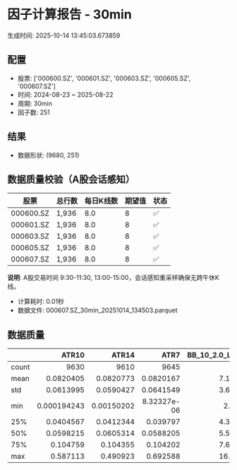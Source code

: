 # 因子计算报告 - 30min

生成时间: 2025-10-14 13:45:03.673859

## 配置

- 股票: ['000600.SZ', '000601.SZ', '000603.SZ', '000605.SZ', '000607.SZ']
- 时间: 2024-08-23 ~ 2025-08-22
- 周期: 30min
- 因子数: 251

## 结果

- 数据形状: (9680, 251)

## 数据质量校验（A股会话感知）

| 股票 | 总行数 | 每日K线数 | 期望值 | 状态 |
|------|--------|----------|--------|------|
| 000600.SZ | 1,936 | 8.0 | 8 | ✅ |
| 000601.SZ | 1,936 | 8.0 | 8 | ✅ |
| 000603.SZ | 1,936 | 8.0 | 8 | ✅ |
| 000605.SZ | 1,936 | 8.0 | 8 | ✅ |
| 000607.SZ | 1,936 | 8.0 | 8 | ✅ |

**说明**: A股交易时间 9:30-11:30, 13:00-15:00，会话感知重采样确保无跨午休K线。
- 计算耗时: 0.01秒
- 数据文件: 000607.SZ_30min_20251014_134503.parquet

## 数据质量

|       |          ATR10 |         ATR14 |           ATR7 |   BB_10_2.0_Lower |   BB_10_2.0_Middle |   BB_10_2.0_Upper |   BB_10_2.0_Width |   BB_15_2.0_Lower |   BB_15_2.0_Middle |   BB_15_2.0_Upper |   BB_15_2.0_Width |   BB_20_2.0_Lower |   BB_20_2.0_Middle |   BB_20_2.0_Upper |   BB_20_2.0_Width |    BOLB_20 |      CCI10 |      CCI14 |      CCI20 |      EMA12 |      EMA15 |      EMA20 |       EMA3 |       EMA5 |       EMA8 |    FIXLB10 |     FIXLB3 |     FIXLB5 |     FIXLB8 |     FMAX10 |     FMAX15 |     FMAX20 |      FMAX5 |    FMEAN10 |    FMEAN15 |    FMEAN20 |     FMEAN5 |     FMIN10 |     FMIN15 |     FMIN20 |      FMIN5 |     FSTD10 |     FSTD15 |     FSTD20 |      FSTD5 |    LEXLB10 |     LEXLB3 |     LEXLB5 |     LEXLB8 |       MA10 |       MA15 |       MA20 |        MA3 |        MA5 |        MA8 |          MACD |   MACD_12_26_9 |   MACD_6_13_4 |   MACD_8_17_5 |      MACD_HIST |   MACD_SIGNAL |   MEANLB10 |    MEANLB3 |    MEANLB5 |    MEANLB8 |       MSTD10 |       MSTD15 |        MSTD5 |      Momentum1 |     Momentum10 |     Momentum12 |     Momentum15 |     Momentum20 |      Momentum3 |      Momentum5 |      Momentum8 |              OBV |   OBV_SMA10 |   OBV_SMA15 |   OBV_SMA20 |   OBV_SMA5 |   Position10 |   Position12 |   Position15 |   Position20 |   Position25 |   Position30 |   Position5 |   Position8 |       RAND |     RANDNX |      RANDX |      RPROB |    RPROBCX |    RPROBNX |     RPROBX |        RSI |      RSI10 |      RSI14 |       RSI7 |       STCX |          STOCH |    STOCH_10_14 |    STOCH_14_20 |     STOCH_7_10 |        STX |   TA_ADXR_14 |   TA_ADX_14 |   TA_APO_fastperiod12_matype0_slowperiod26 |   TA_AROONOSC_14 |   TA_AROON_14_down |   TA_AROON_14_up |   TA_CCI_14 |   TA_CDL2CROWS |   TA_CDL3BLACKCROWS |   TA_CDL3INSIDE |   TA_CDL3LINESTRIKE |   TA_CDL3OUTSIDE |   TA_CDL3STARSINSOUTH |   TA_CDL3WHITESOLDIERS |   TA_CDLABANDONEDBABY |   TA_CDLADVANCEBLOCK |   TA_CDLBELTHOLD |   TA_CDLBREAKAWAY |   TA_CDLCLOSINGMARUBOZU |   TA_CDLCONCEALBABYSWALL |   TA_CDLCOUNTERATTACK |   TA_CDLDARKCLOUDCOVER |   TA_CDLDOJI |   TA_CDLDOJISTAR |   TA_CDLDRAGONFLYDOJI |   TA_CDLENGULFING |   TA_CDLEVENINGDOJISTAR |   TA_CDLEVENINGSTAR |   TA_CDLGAPSIDESIDEWHITE |   TA_CDLGRAVESTONEDOJI |   TA_CDLHAMMER |   TA_CDLHANGINGMAN |   TA_CDLHARAMI |   TA_CDLHARAMICROSS |   TA_CDLHIGHWAVE |   TA_CDLHIKKAKE |   TA_CDLHOMINGPIGEON |   TA_CDLIDENTICAL3CROWS |   TA_CDLINNECK |   TA_CDLINVERTEDHAMMER |   TA_CDLKICKING |   TA_CDLKICKINGBYLENGTH |   TA_CDLLADDERBOTTOM |   TA_CDLLONGLEGGEDDOJI |   TA_CDLLONGLINE |   TA_CDLMARUBOZU |   TA_CDLMATCHINGLOW |   TA_CDLMATHOLD |   TA_CDLMORNINGDOJISTAR |   TA_CDLMORNINGSTAR |   TA_CDLONNECK |   TA_CDLPIERCING |   TA_CDLRICKSHAWMAN |   TA_CDLRISEFALL3METHODS |   TA_CDLSEPARATINGLINES |   TA_CDLSHOOTINGSTAR |   TA_CDLSHORTLINE |   TA_CDLSPINNINGTOP |   TA_CDLSTALLEDPATTERN |   TA_CDLSTICKSANDWICH |   TA_CDLTAKURI |   TA_CDLTASUKIGAP |   TA_CDLTHRUSTING |   TA_CDLTRISTAR |   TA_CDLUNIQUE3RIVER |   TA_CDLUPSIDEGAP2CROWS |   TA_CDLXSIDEGAP3METHODS |   TA_DEMA_10 |   TA_DEMA_20 |   TA_DEMA_5 |   TA_DX_14 |   TA_EMA_10 |   TA_EMA_20 |   TA_EMA_30 |   TA_EMA_5 |   TA_EMA_60 |   TA_KAMA_10 |   TA_KAMA_20 |   TA_MFI_14 |   TA_MIDPRICE_10 |   TA_MIDPRICE_20 |   TA_MIDPRICE_5 |   TA_MOM_10 |   TA_ROCP_10 |   TA_ROCR100_10 |   TA_ROCR_10 |    TA_ROC_10 |   TA_RSI_14 |     TA_SAR |   TA_SMA_10 |   TA_SMA_20 |   TA_SMA_30 |   TA_SMA_5 |   TA_SMA_60 |   TA_STOCHF_D |   TA_STOCHF_K |   TA_STOCHRSI_fastd_period3_fastk_period5_timeperiod14_D |   TA_STOCHRSI_fastd_period3_fastk_period5_timeperiod14_K |   TA_STOCH_D |   TA_STOCH_K |   TA_T3_10 |   TA_T3_20 |    TA_T3_5 |   TA_TEMA_10 |   TA_TEMA_20 |   TA_TEMA_5 |   TA_TRIMA_10 |   TA_TRIMA_20 |   TA_TRIMA_5 |   TA_TRIX_14 |   TA_ULTOSC_timeperiod17_timeperiod214_timeperiod328 |   TA_WILLR_14 |   TA_WMA_10 |   TA_WMA_20 |   TA_WMA_5 |    TRENDLB10 |     TRENDLB3 |      TRENDLB5 |    TRENDLB8 |      Trend10 |      Trend12 |      Trend15 |      Trend20 |      Trend25 |        Trend5 |      Trend8 |     VWAP10 |     VWAP15 |     VWAP20 |     VWAP25 |     VWAP30 |   Volume_Momentum10 |   Volume_Momentum15 |   Volume_Momentum20 |   Volume_Momentum25 |   Volume_Momentum30 |   Volume_Ratio10 |   Volume_Ratio15 |   Volume_Ratio20 |   Volume_Ratio25 |   Volume_Ratio30 |   WILLR14 |   WILLR18 |   WILLR21 |    WILLR9 |
|:------|---------------:|--------------:|---------------:|------------------:|-------------------:|------------------:|------------------:|------------------:|-------------------:|------------------:|------------------:|------------------:|-------------------:|------------------:|------------------:|-----------:|-----------:|-----------:|-----------:|-----------:|-----------:|-----------:|-----------:|-----------:|-----------:|-----------:|-----------:|-----------:|-----------:|-----------:|-----------:|-----------:|-----------:|-----------:|-----------:|-----------:|-----------:|-----------:|-----------:|-----------:|-----------:|-----------:|-----------:|-----------:|-----------:|-----------:|-----------:|-----------:|-----------:|-----------:|-----------:|-----------:|-----------:|-----------:|-----------:|--------------:|---------------:|--------------:|--------------:|---------------:|--------------:|-----------:|-----------:|-----------:|-----------:|-------------:|-------------:|-------------:|---------------:|---------------:|---------------:|---------------:|---------------:|---------------:|---------------:|---------------:|-----------------:|------------:|------------:|------------:|-----------:|-------------:|-------------:|-------------:|-------------:|-------------:|-------------:|------------:|------------:|-----------:|-----------:|-----------:|-----------:|-----------:|-----------:|-----------:|-----------:|-----------:|-----------:|-----------:|-----------:|---------------:|---------------:|---------------:|---------------:|-----------:|-------------:|------------:|-------------------------------------------:|-----------------:|-------------------:|-----------------:|------------:|---------------:|--------------------:|----------------:|--------------------:|-----------------:|----------------------:|-----------------------:|----------------------:|---------------------:|-----------------:|------------------:|------------------------:|-------------------------:|----------------------:|-----------------------:|-------------:|-----------------:|----------------------:|------------------:|------------------------:|--------------------:|-------------------------:|-----------------------:|---------------:|-------------------:|---------------:|--------------------:|-----------------:|----------------:|---------------------:|------------------------:|---------------:|-----------------------:|----------------:|------------------------:|---------------------:|-----------------------:|-----------------:|-----------------:|--------------------:|----------------:|------------------------:|--------------------:|---------------:|-----------------:|--------------------:|-------------------------:|------------------------:|---------------------:|------------------:|--------------------:|-----------------------:|----------------------:|---------------:|------------------:|------------------:|----------------:|---------------------:|------------------------:|-------------------------:|-------------:|-------------:|------------:|-----------:|------------:|------------:|------------:|-----------:|------------:|-------------:|-------------:|------------:|-----------------:|-----------------:|----------------:|------------:|-------------:|----------------:|-------------:|-------------:|------------:|-----------:|------------:|------------:|------------:|-----------:|------------:|--------------:|--------------:|---------------------------------------------------------:|---------------------------------------------------------:|-------------:|-------------:|-----------:|-----------:|-----------:|-------------:|-------------:|------------:|--------------:|--------------:|-------------:|-------------:|-----------------------------------------------------:|--------------:|------------:|------------:|-----------:|-------------:|-------------:|--------------:|------------:|-------------:|-------------:|-------------:|-------------:|-------------:|--------------:|------------:|-----------:|-----------:|-----------:|-----------:|-----------:|--------------------:|--------------------:|--------------------:|--------------------:|--------------------:|-----------------:|-----------------:|-----------------:|-----------------:|-----------------:|----------:|----------:|----------:|----------:|
| count | 9630           | 9610          | 9645           |        9635       |         9635       |        9635       |        9635       |        9610       |         9610       |        9610       |        9610       |        9585       |         9585       |        9585       |        9585       | 9680       | 9590       | 9550       | 9490       | 9680       | 9680       | 9680       | 9680       | 9680       | 9680       | 9680       | 9680       | 9680       | 9680       | 9635       | 9610       | 9585       | 9660       | 9680       | 9680       | 9680       | 9680       | 9680       | 9680       | 9680       | 9680       | 9680       | 9680       | 9680       | 9680       | 9680       | 9680       | 9680       | 9680       | 9635       | 9610       | 9585       | 9670       | 9660       | 9645       | 9515          |  9515          | 9605          | 9580          | 9515           | 9515          | 9680       | 9680       | 9680       | 9680       | 9635         | 9610         | 9660         | 9630           | 9630           | 9630           | 9630           | 9630           | 9630           | 9630           | 9630           |   9680           |  9635       |  9610       |  9585       | 9660       |  9635        |  9625        |  9610        |  9585        |  9560        |  9535        | 9660        | 9645        | 9680       | 9680       | 9680       | 9680       | 9680       | 9680       | 9680       | 9610       | 9630       | 9610       | 9645       | 9680       | 9595           | 9505           | 9425           | 9560           | 9680       |   9545       |  9545       |                                 9625       |       9680       |         9680       |       9680       |  9550       |           9680 |                9680 |    9680         |        9680         |      9680        |          9665         |           9680         |          9680         |          9680        |      9680        |              9680 |            9680         |                     9680 |            9680       |            9680        |    9680      |       9680       |            9680       |         9680      |            9680         |         9680        |              9680        |             9680       |     9680       |         9680       |  9680          |         9680        |        9680      |     9680        |         9680         |            9680         |    9680        |            9680        |            9680 |                    9680 |         9680         |              9680      |       9680       |      9680        |          9680       |            9680 |             9680        |         9680        |    9680        |     9680         |           9680      |             9680         |             9680        |           9680       |        9680       |           9680      |           9680         |          9680         |      9680      |      9680         |       9680        |    9680         |         9680         |                    9680 |             9680         |   9680       |   9680       |  9680       | 9680       |  9680       |  9680       |  9680       | 9680       |  9680       |   9635       |   9585       |  9680       |       9680       |       9680       |      9680       |  9680       |   9680       |      9680       |   9680       | 9630         |  9610       | 9680       |  9635       |  9585       |  9535       | 9660       |  9385       |    9680       |    9680       |                                               9680       |                                               9680       |   9680       |   9680       | 9680       | 9680       | 9680       |   9680       |   9680       |  9680       |    9635       |    9585       |   9660       |   9680       |                                           9680       |     9615      |  9635       |  9585       | 9660       | 9635         | 9670         | 9660          | 9645        | 9635         | 9625         | 9610         | 9585         | 9560         | 9660          | 9645        | 9585       | 9585       | 9585       | 9585       | 9585       |      9630           |      9630           |      9630           |      9630           |      9630           |       9680       |       9680       |       9680       |       9680       |       9680       | 9615      | 9595      | 9580      | 9640      |
| mean  |    0.0820405   |    0.0820773  |    0.0820167   |           7.10325 |            7.11741 |           7.13158 |           7.11741 |           7.10066 |            7.11844 |           7.13622 |           7.11844 |           7.09859 |            7.1195  |           7.14041 |           7.1195  |    7.11557 |    4.48292 |    5.81727 |    7.16991 |    7.10675 |    7.10437 |    7.10044 |    7.11395 |    7.11234 |    7.10994 |    7.11557 |    7.11557 |    7.11557 |    7.11557 |    7.11741 |    7.11844 |    7.1195  |    7.11637 |    7.11557 |    7.11557 |    7.11557 |    7.11557 |    7.11557 |    7.11557 |    7.11557 |    7.11557 |    7.11557 |    7.11557 |    7.11557 |    7.11557 |    7.11557 |    7.11557 |    7.11557 |    7.11557 |    7.11741 |    7.11844 |    7.1195  |    7.11596 |    7.11637 |    7.117   |    0.0112223  |     0.0112223  |    0.00561627 |    0.00721549 |    0.000121524 |    0.0111007  |    7.11557 |    7.11557 |    7.11557 |    7.11557 |    0.0746466 |    0.0920232 |    0.0507716 |    0.00302021  |    0.00302021  |    0.00302021  |    0.00302021  |    0.00302021  |    0.00302021  |    0.00302021  |    0.00302021  |      1.30294e+06 |     7.11741 |     7.11844 |     7.1195  |    7.11637 |     0.484345 |     0.484744 |     0.485486 |     0.485677 |     0.486793 |     0.486639 |    0.47799  |    0.483394 |    7.11557 |    7.11557 |    7.11557 |    7.11557 |    7.11557 |    7.11557 |    7.11557 |   51.3185  |   51.2473  |   51.3185  |   51.1337  |    7.11557 |   48.5416      |   48.4935      |   48.4463      |   48.2978      |    7.11557 |     29.4765  |    29.4765  |                                    7.11783 |          7.11557 |            7.11557 |          7.11557 |     5.81727 |              0 |                   0 |      -0.0413223 |          -0.0103306 |        -0.506198 |            50.5799    |              0.0413223 |            -0.0103306 |            -0.392562 |        -0.320248 |                 0 |               0.0103306 |                        0 |               0       |              -0.123967 |      20.6818 |          0.18595 |               2.27273 |           -3.1281 |              -0.0826446 |           -0.206612 |                 0.144628 |                2.32438 |        2.39669 |           -1.63223 |    -0.00413223 |            0.088843 |          10.4545 |        0.909091 |            0.0826446 |              -0.0826446 |      -0.123967 |               0.754132 |               0 |                       0 |            0.0516529 |                17.6756 |         -2.10744 |        -0.495868 |             2.24174 |               0 |                0.103306 |            0.196281 |      -0.144628 |        0.0413223 |             11.7562 |               -0.0103306 |               -0.692149 |             -0.35124 |           2.61364 |             10.3099 |             -0.0516529 |             0.0413223 |         2.2624 |         0.0103306 |         -0.072314 |       0.0103306 |            0.0206612 |                       0 |                0.0309917 |      7.10834 |      7.10044 |     7.11234 |    7.11557 |     7.10834 |     7.10044 |     7.09265 |    7.11234 |     7.06957 |      7.11741 |      7.1195  |     7.11557 |          7.11557 |          7.11557 |         7.11557 |     7.11557 |      7.11557 |         7.11557 |      7.11557 |    0.302021  |    51.3185  |    7.11557 |     7.11741 |     7.1195  |     7.12185 |    7.11637 |     7.12954 |       7.11557 |       7.11557 |                                                  7.11557 |                                                  7.11557 |      7.11557 |      7.11557 |    7.11557 |    7.11557 |    7.11557 |      7.10834 |      7.10044 |     7.11234 |       7.11741 |       7.1195  |      7.11637 |      7.11557 |                                              7.11557 |      -50.9233 |     7.11741 |     7.1195  |    7.11637 |    0.0325819 |   -0.0148392 |   -0.00302538 |    0.019281 |    0.0325819 |    0.0459527 |    0.0618074 |    0.0775403 |    0.096713  |   -0.00302538 |    0.019281 |    7.07337 |    7.07337 |    7.07337 |    7.07337 |    7.07337 |         0.00302021  |         0.00302021  |         0.00302021  |         0.00302021  |         0.00302021  |          7.11557 |          7.11557 |          7.11557 |          7.11557 |          7.11557 |  -50.9233 |  -50.9582 |  -50.9395 |  -51.0307 |
| std   |    0.0613995   |    0.0590427  |    0.0641549   |           3.66792 |            3.6752  |           3.68254 |           3.6752  |           3.66495 |            3.67396 |           3.68306 |           3.67396 |           3.66217 |            3.67266 |           3.68327 |           3.67266 |    3.67767 |   89.5593  |   91.2818  |   93.0207  |    3.67148 |    3.66984 |    3.66711 |    3.67639 |    3.67529 |    3.67366 |    3.67767 |    3.67767 |    3.67767 |    3.67767 |    3.6752  |    3.67396 |    3.67266 |    3.67645 |    3.67767 |    3.67767 |    3.67767 |    3.67767 |    3.67767 |    3.67767 |    3.67767 |    3.67767 |    3.67767 |    3.67767 |    3.67767 |    3.67767 |    3.67767 |    3.67767 |    3.67767 |    3.67767 |    3.6752  |    3.67396 |    3.67266 |    3.67699 |    3.67645 |    3.67569 |    0.103083   |     0.103083   |    0.0713631  |    0.0809478  |    0.0296527   |    0.0976106  |    3.67767 |    3.67767 |    3.67767 |    3.67767 |    0.0882379 |    0.105308  |    0.0709263 |    0.0342305   |    0.0342305   |    0.0342305   |    0.0342305   |    0.0342305   |    0.0342305   |    0.0342305   |    0.0342305   |      1.46562e+06 |     3.6752  |     3.67396 |     3.67266 |    3.67645 |     0.295886 |     0.29505  |     0.295315 |     0.295112 |     0.295665 |     0.295191 |    0.298297 |    0.296132 |    3.67767 |    3.67767 |    3.67767 |    3.67767 |    3.67767 |    3.67767 |    3.67767 |   13.9659  |   16.1138  |   13.9659  |   18.7311  |    3.67767 |   27.7036      |   19.852       |   19.3321      |   19.8533      |    3.67767 |     12.8382  |    12.8382  |                                    3.67471 |          3.67767 |            3.67767 |          3.67767 |    91.2818  |              0 |                   0 |       7.46922   |           3.66484   |        12.9672   |            26.7772    |              2.03247   |             1.01639   |             6.25349  |        39.9258   |                 0 |              35.8649    |                        0 |               3.52108 |               3.51889  |      40.5045 |         11.1331  |              14.904   |           32.8356 |               2.87376   |            4.54099  |                 7.87204  |               15.0685  |       15.2954  |           12.6718  |    30.5232     |           19.8025   |          36.5667 |       34.3072   |            2.87376   |               2.87376   |       3.51889  |               8.65172  |               0 |                       0 |            2.27226   |                38.1482 |         42.0532  |        23.3066   |            14.8044  |               0 |                3.21263  |            4.42624  |       3.80045  |        2.03247   |             32.2105 |                1.01639   |                9.56413  |              5.91644 |          46.9153  |             41.8982 |              2.27226   |             2.03247   |        14.8709 |         1.76051   |          2.68829  |       2.68925   |            1.43732   |                       0 |                4.1908    |      3.67257 |      3.66711 |     3.67529 |    3.67767 |     3.67257 |     3.66711 |     3.66174 |    3.67529 |     3.64626 |      3.6752  |      3.67266 |     3.67767 |          3.67767 |          3.67767 |         3.67767 |     3.67767 |      3.67767 |         3.67767 |      3.67767 |    3.42305   |    13.9659  |    3.67767 |     3.6752  |     3.67266 |     3.67007 |    3.67645 |     3.66279 |       3.67767 |       3.67767 |                                                  3.67767 |                                                  3.67767 |      3.67767 |      3.67767 |    3.67767 |    3.67767 |    3.67767 |      3.67257 |      3.66711 |     3.67529 |       3.6752  |       3.67266 |      3.67645 |      3.67767 |                                              3.67767 |       29.5381 |     3.6752  |     3.67266 |    3.67645 |    1.19955   |    0.844782  |    1.02151    |    1.1568   |    1.19955   |    1.22907   |    1.26863   |    1.30079   |    1.3309    |    1.02151    |    1.1568   |    3.68943 |    3.68943 |    3.68943 |    3.68943 |    3.68943 |         0.0342305   |         0.0342305   |         0.0342305   |         0.0342305   |         0.0342305   |          3.67767 |          3.67767 |          3.67767 |          3.67767 |          3.67767 |   29.5381 |   29.533  |   29.5296 |   29.6342 |
| min   |    0.000194243 |    0.00150202 |    8.32327e-06 |           2.8848  |            2.888   |           2.8912  |           2.888   |           2.89819 |            2.90333 |           2.90848 |           2.90333 |           2.90674 |            2.9125  |           2.91826 |           2.9125  |    2.87    | -474.178   | -476.247   | -589.249   |    2.8928  |    2.89739 |    2.90254 |    2.87283 |    2.87724 |    2.8846  |    2.87    |    2.87    |    2.87    |    2.87    |    2.888   |    2.90333 |    2.9125  |    2.874   |    2.87    |    2.87    |    2.87    |    2.87    |    2.87    |    2.87    |    2.87    |    2.87    |    2.87    |    2.87    |    2.87    |    2.87    |    2.87    |    2.87    |    2.87    |    2.87    |    2.888   |    2.90333 |    2.9125  |    2.87333 |    2.874   |    2.8825  |   -0.70342    |    -0.70342    |   -0.511549   |   -0.548314   |   -0.305891    |   -0.657801   |    2.87    |    2.87    |    2.87    |    2.87    |    0         |    0         |    0         |   -0.190476    |   -0.190476    |   -0.190476    |   -0.190476    |   -0.190476    |   -0.190476    |   -0.190476    |   -0.190476    |     -1.86326e+06 |     2.888   |     2.90333 |     2.9125  |    2.874   |     0        |     0        |     0        |     0        |     0        |     0        |    0        |    0        |    2.87    |    2.87    |    2.87    |    2.87    |    2.87    |    2.87    |    2.87    |    6.82387 |    3.49103 |    6.82387 |    1.45737 |    2.87    |   -1.46845e-13 |    1.21807e-14 |    6.53699e-14 |    3.41061e-14 |    2.87    |      8.68737 |     8.68737 |                                    2.89417 |          2.87    |            2.87    |          2.87    |  -476.247   |              0 |                   0 |    -100         |        -100         |      -100        |             0.0143321 |              0         |          -100         |          -100        |      -100        |                 0 |            -100         |                        0 |            -100       |            -100        |       0      |       -100       |               0       |         -100      |            -100         |         -100        |              -100        |                0       |        0       |         -100       |  -100          |         -100        |        -100      |     -200        |            0         |            -100         |    -100        |               0        |               0 |                       0 |            0         |                 0      |       -100       |      -100        |             0       |               0 |                0        |            0        |    -100        |        0         |              0      |             -100         |             -100        |           -100       |        -100       |           -100      |           -100         |             0         |         0      |      -100         |       -100        |    -100         |            0         |                       0 |             -100         |      2.88901 |      2.90254 |     2.87724 |    2.87    |     2.88901 |     2.90254 |     2.90834 |    2.87724 |     2.91463 |      2.888   |      2.9125  |     2.87    |          2.87    |          2.87    |         2.87    |     2.87    |      2.87    |         2.87    |      2.87    |  -19.0476    |     6.82387 |    2.87    |     2.888   |     2.9125  |     2.92167 |    2.874   |     2.99233 |       2.87    |       2.87    |                                                  2.87    |                                                  2.87    |      2.87    |      2.87    |    2.87    |    2.87    |    2.87    |      2.88901 |      2.90254 |     2.87724 |       2.888   |       2.9125  |      2.874   |      2.87    |                                              2.87    |     -100      |     2.888   |     2.9125  |    2.874   |   -2.83106   |   -1.1547    |   -1.78885    |   -2.47487  |   -2.83106   |   -3.15426   |   -3.58103   |   -4.06533   |   -4.5658    |   -1.78885    |   -2.47487  |    0       |    0       |    0       |    0       |    0       |        -0.190476    |        -0.190476    |        -0.190476    |        -0.190476    |        -0.190476    |          2.87    |          2.87    |          2.87    |          2.87    |          2.87    | -100      | -100      | -100      | -100      |
| 25%   |    0.0404567   |    0.0412344  |    0.039797    |           4.31269 |            4.3225  |           4.33221 |           4.3225  |           4.30671 |            4.3195  |           4.33177 |           4.3195  |           4.30278 |            4.317   |           4.33206 |           4.317   |    4.32    |  -57.1726  |  -57.0044  |  -54.7418  |    4.32001 |    4.31609 |    4.31195 |    4.31955 |    4.31942 |    4.32289 |    4.32    |    4.32    |    4.32    |    4.32    |    4.3225  |    4.3195  |    4.317   |    4.32    |    4.32    |    4.32    |    4.32    |    4.32    |    4.32    |    4.32    |    4.32    |    4.32    |    4.32    |    4.32    |    4.32    |    4.32    |    4.32    |    4.32    |    4.32    |    4.32    |    4.3225  |    4.3195  |    4.317   |    4.32    |    4.32    |    4.32125 |   -0.0274565  |    -0.0274565  |   -0.0193983  |   -0.0216826  |   -0.00863992  |   -0.0255843  |    4.32    |    4.32    |    4.32    |    4.32    |    0.0255821 |    0.0324074 |    0.0158114 |   -0.0128641   |   -0.0128641   |   -0.0128641   |   -0.0128641   |   -0.0128641   |   -0.0128641   |   -0.0128641   |   -0.0128641   | 419471           |     4.3225  |     4.3195  |     4.317   |    4.32    |     0.222222 |     0.222222 |     0.222222 |     0.225806 |     0.222222 |     0.224819 |    0.217391 |    0.222222 |    4.32    |    4.32    |    4.32    |    4.32    |    4.32    |    4.32    |    4.32    |   41.7648  |   39.9162  |   41.7648  |   37.6968  |    4.32    |   23.7644      |   33.7453      |   34.4605      |   33.2333      |    4.32    |     19.6403  |    19.6403  |                                    4.32    |          4.32    |            4.32    |          4.32    |   -57.0044  |              0 |                   0 |       0         |           0         |         0        |            28.7563    |              0         |             0         |             0        |         0        |                 0 |               0         |                        0 |               0       |               0        |       0      |          0       |               0       |            0      |               0         |            0        |                 0        |                0       |        0       |            0       |     0          |            0        |           0      |        0        |            0         |               0         |       0        |               0        |               0 |                       0 |            0         |                 0      |          0       |         0        |             0       |               0 |                0        |            0        |       0        |        0         |              0      |                0         |                0        |              0       |           0       |              0      |              0         |             0         |         0      |         0         |          0        |       0         |            0         |                       0 |                0         |      4.32169 |      4.31195 |     4.31942 |    4.32    |     4.32169 |     4.31195 |     4.30768 |    4.31942 |     4.29724 |      4.3225  |      4.317   |     4.32    |          4.32    |          4.32    |         4.32    |     4.32    |      4.32    |         4.32    |      4.32    |   -1.28641   |    41.7648  |    4.32    |     4.3225  |     4.317   |     4.31133 |    4.32    |     4.31383 |       4.32    |       4.32    |                                                  4.32    |                                                  4.32    |      4.32    |      4.32    |    4.32    |    4.32    |    4.32    |      4.32169 |      4.31195 |     4.31942 |       4.3225  |       4.317   |      4.32    |      4.32    |                                              4.32    |      -77.2727 |     4.3225  |     4.317   |    4.32    |   -0.971786  |   -0.872871  |   -0.920357   |   -0.940999 |   -0.971786  |   -0.994987  |   -0.997015  |   -0.996913  |   -0.982205  |   -0.920357   |   -0.940999 |    4.31021 |    4.31021 |    4.31021 |    4.31021 |    4.31021 |        -0.0128641   |        -0.0128641   |        -0.0128641   |        -0.0128641   |        -0.0128641   |          4.32    |          4.32    |          4.32    |          4.32    |          4.32    |  -77.2727 |  -76.9231 |  -76.9231 |  -76.9231 |
| 50%   |    0.0598215   |    0.0605314  |    0.0588205   |           5.55925 |            5.569   |           5.58148 |           5.569   |           5.55695 |            5.571   |           5.58764 |           5.571   |           5.55583 |            5.575   |           5.59535 |           5.575   |    5.57    |    2.69261 |    3.89933 |    4.61561 |    5.56619 |    5.56245 |    5.5589  |    5.57039 |    5.56922 |    5.56604 |    5.57    |    5.57    |    5.57    |    5.57    |    5.569   |    5.571   |    5.575   |    5.572   |    5.57    |    5.57    |    5.57    |    5.57    |    5.57    |    5.57    |    5.57    |    5.57    |    5.57    |    5.57    |    5.57    |    5.57    |    5.57    |    5.57    |    5.57    |    5.57    |    5.569   |    5.571   |    5.575   |    5.57333 |    5.572   |    5.57125 |    0.00415645 |     0.00415645 |    0.00160734 |    0.00199751 |    0.000490388 |    0.00463596 |    5.57    |    5.57    |    5.57    |    5.57    |    0.0443346 |    0.0556434 |    0.0286356 |    0.000713776 |    0.000713776 |    0.000713776 |    0.000713776 |    0.000713776 |    0.000713776 |    0.000713776 |    0.000713776 | 835868           |     5.569   |     5.571   |     5.575   |    5.572   |     0.485714 |     0.488372 |     0.484848 |     0.482759 |     0.477744 |     0.480519 |    0.473684 |    0.48     |    5.57    |    5.57    |    5.57    |    5.57    |    5.57    |    5.57    |    5.57    |   50.9833  |   50.9839  |   50.9833  |   51.1063  |    5.57    |   48.4848      |   47.9935      |   47.7734      |   47.7261      |    5.57    |     26.798   |    26.798   |                                    5.5725  |          5.57    |            5.57    |          5.57    |     3.89933 |              0 |                   0 |       0         |           0         |         0        |            50.4094    |              0         |             0         |             0        |         0        |                 0 |               0         |                        0 |               0       |               0        |       0      |          0       |               0       |            0      |               0         |            0        |                 0        |                0       |        0       |            0       |     0          |            0        |           0      |        0        |            0         |               0         |       0        |               0        |               0 |                       0 |            0         |                 0      |          0       |         0        |             0       |               0 |                0        |            0        |       0        |        0         |              0      |                0         |                0        |              0       |           0       |              0      |              0         |             0         |         0      |         0         |          0        |       0         |            0         |                       0 |                0         |      5.56411 |      5.5589  |     5.56922 |    5.57    |     5.56411 |     5.5589  |     5.55033 |    5.56922 |     5.50295 |      5.569   |      5.575   |     5.57    |          5.57    |          5.57    |         5.57    |     5.57    |      5.57    |         5.57    |      5.57    |    0.0713776 |    50.9833  |    5.57    |     5.569   |     5.575   |     5.57333 |    5.572   |     5.57317 |       5.57    |       5.57    |                                                  5.57    |                                                  5.57    |      5.57    |      5.57    |    5.57    |    5.57    |    5.57    |      5.56411 |      5.5589  |     5.56922 |       5.569   |       5.575   |      5.572   |      5.57    |                                              5.57    |      -50      |     5.569   |     5.575   |    5.572   |    0.0551468 |    0         |    0          |    0        |    0.0551468 |    0.0769023 |    0.0738358 |    0.0880271 |    0.0971883 |    0          |    0        |    5.55917 |    5.55917 |    5.55917 |    5.55917 |    5.55917 |         0.000713776 |         0.000713776 |         0.000713776 |         0.000713776 |         0.000713776 |          5.57    |          5.57    |          5.57    |          5.57    |          5.57    |  -50      |  -50.9434 |  -51.2821 |  -50      |
| 75%   |    0.104759    |    0.104355   |    0.104202    |           7.67381 |            7.688   |           7.7052  |           7.688   |           7.67143 |            7.689   |           7.70126 |           7.689   |           7.6649  |            7.6855  |           7.70683 |           7.6855  |    7.68    |   62.8525  |   65.0911  |   65.676   |    7.6794  |    7.6784  |    7.67394 |    7.68056 |    7.67831 |    7.68232 |    7.68    |    7.68    |    7.68    |    7.68    |    7.688   |    7.689   |    7.6855  |    7.6825  |    7.68    |    7.68    |    7.68    |    7.68    |    7.68    |    7.68    |    7.68    |    7.68    |    7.68    |    7.68    |    7.68    |    7.68    |    7.68    |    7.68    |    7.68    |    7.68    |    7.688   |    7.689   |    7.6855  |    7.68583 |    7.6825  |    7.69    |    0.0353544  |     0.0353544  |    0.022425   |    0.0262469  |    0.0100014   |    0.0338663  |    7.68    |    7.68    |    7.68    |    7.68    |    0.0860006 |    0.106568  |    0.0557225 |    0.0152439   |    0.0152439   |    0.0152439   |    0.0152439   |    0.0152439   |    0.0152439   |    0.0152439   |    0.0152439   |      1.81599e+06 |     7.688   |     7.689   |     7.6855  |    7.6825  |     0.733333 |     0.732143 |     0.736842 |     0.73913  |     0.75     |     0.74359  |    0.727273 |    0.734694 |    7.68    |    7.68    |    7.68    |    7.68    |    7.68    |    7.68    |    7.68    |   60.2317  |   61.9166  |   60.2317  |   64.1079  |    7.68    |   72.1154      |   63.0193      |   62.7018      |   63.1732      |    7.68    |     36.7384  |    36.7384  |                                    7.69167 |          7.68    |            7.68    |          7.68    |    65.0911  |              0 |                   0 |       0         |           0         |         0        |            72.3112    |              0         |             0         |             0        |         0        |                 0 |               0         |                        0 |               0       |               0        |       0      |          0       |               0       |            0      |               0         |            0        |                 0        |                0       |        0       |            0       |     0          |            0        |           0      |        0        |            0         |               0         |       0        |               0        |               0 |                       0 |            0         |                 0      |          0       |         0        |             0       |               0 |                0        |            0        |       0        |        0         |              0      |                0         |                0        |              0       |           0       |              0      |              0         |             0         |         0      |         0         |          0        |       0         |            0         |                       0 |                0         |      7.67947 |      7.67394 |     7.67831 |    7.68    |     7.67947 |     7.67394 |     7.66461 |    7.67831 |     7.64603 |      7.688   |      7.6855  |     7.68    |          7.68    |          7.68    |         7.68    |     7.68    |      7.68    |         7.68    |      7.68    |    1.52439   |    60.2317  |    7.68    |     7.688   |     7.6855  |     7.68617 |    7.6825  |     7.69117 |       7.68    |       7.68    |                                                  7.68    |                                                  7.68    |      7.68    |      7.68    |    7.68    |    7.68    |    7.68    |      7.67947 |      7.67394 |     7.67831 |       7.688   |       7.6855  |      7.6825  |      7.68    |                                              7.68    |      -25.8497 |     7.688   |     7.6855  |    7.6825  |    1.00308   |    0.872871  |    0.920357   |    0.964271 |    1.00308   |    1.0376    |    1.0801    |    1.11959   |    1.14453   |    0.920357   |    0.964271 |    7.65707 |    7.65707 |    7.65707 |    7.65707 |    7.65707 |         0.0152439   |         0.0152439   |         0.0152439   |         0.0152439   |         0.0152439   |          7.68    |          7.68    |          7.68    |          7.68    |          7.68    |  -25.8497 |  -25.4033 |  -25      |  -25      |
| max   |    0.587113    |    0.490923   |    0.692588    |          16.5348  |           16.569   |          16.6032  |          16.569   |          16.4764  |           16.5093  |          16.5423  |          16.5093  |          16.4339  |           16.4665  |          16.4991  |          16.4665  |   16.75    |  666.663   |  933.326   | 1333.32    |   16.5457  |   16.4923  |   16.4151  |   16.7184  |   16.685   |   16.6242  |   16.75    |   16.75    |   16.75    |   16.75    |   16.569   |   16.5093  |   16.4665  |   16.724   |   16.75    |   16.75    |   16.75    |   16.75    |   16.75    |   16.75    |   16.75    |   16.75    |   16.75    |   16.75    |   16.75    |   16.75    |   16.75    |   16.75    |   16.75    |   16.75    |   16.569   |   16.5093  |   16.4665  |   16.7267  |   16.724   |   16.6275  |    0.882941   |     0.882941   |    0.637906   |    0.694288   |    0.194258    |    0.810163   |   16.75    |   16.75    |   16.75    |   16.75    |    0.983642  |    0.957605  |    1.0747    |    0.225       |    0.225       |    0.225       |    0.225       |    0.225       |    0.225       |    0.225       |    0.225       |      6.85151e+06 |    16.569   |    16.5093  |    16.4665  |   16.724   |     1        |     1        |     1        |     1        |     1        |     1        |    1        |    1        |   16.75    |   16.75    |   16.75    |   16.75    |   16.75    |   16.75    |   16.75    |   99.7545  |   99.9785  |   99.7545  |   99.9994  |   16.75    |  100           |  100           |  100           |  100           |   16.75    |     84.6002  |    84.6002  |                                   16.5392  |         16.75    |           16.75    |         16.75    |   933.326   |              0 |                   0 |     100         |         100         |       100        |           100         |            100         |             0         |             0        |       100        |                 0 |             100         |                        0 |             100       |               0        |     100      |        100       |             100       |          100      |               0         |            0        |               100        |              100       |      100       |            0       |   100          |          100        |         100      |      200        |          100         |               0         |       0        |             100        |               0 |                       0 |          100         |               100      |        100       |       100        |           100       |               0 |              100        |          100        |       0        |      100         |            100      |                0         |              100        |              0       |         100       |            100      |              0         |           100         |       100      |       100         |          0        |     100         |          100         |                       0 |              100         |     16.584   |     16.4151  |    16.685   |   16.75    |    16.584   |    16.4151  |    16.3347  |   16.685   |    16.1583  |     16.569   |     16.4665  |    16.75    |         16.75    |         16.75    |        16.75    |    16.75    |     16.75    |        16.75    |     16.75    |   22.5       |    99.7545  |   16.75    |    16.569   |    16.4665  |    16.4037  |   16.724   |    16.1473  |      16.75    |      16.75    |                                                 16.75    |                                                 16.75    |     16.75    |     16.75    |   16.75    |   16.75    |   16.75    |     16.584   |     16.4151  |    16.685   |      16.569   |      16.4665  |     16.724   |     16.75    |                                             16.75    |        0      |    16.569   |    16.4665  |   16.724   |    2.84605   |    1.1547    |    1.78885    |    2.47487  |    2.84605   |    3.17543   |    3.61478   |    4.24853   |    4.8       |    1.78885    |    2.47487  |   16.5066  |   16.5066  |   16.5066  |   16.5066  |   16.5066  |         0.225       |         0.225       |         0.225       |         0.225       |         0.225       |         16.75    |         16.75    |         16.75    |         16.75    |         16.75    |    0      |    0      |    0      |    0      |